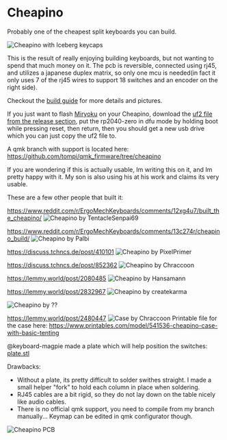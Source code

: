 Cheapino
========

Probably one of the cheapest split keyboards you can build.

![Cheapino with Iceberg keycaps](cheapino.jpg "Ceapino")

This is the result of really enjoying building keyboards, 
but not wanting to spend that much money on it. 
The pcb is reversible, connected using rj45, 
and utilizes a japanese duplex matrix, so only one
mcu is needed(in fact it only uses 7 of the rj45 wires to 
support 18 switches and an encoder on the right side).

Checkout the [build guide](doc/buildguide_v1.md) for more details and pictures.

If you just want to flash [Miryoku](https://github.com/manna-harbour/miryoku) 
on your Cheapino, download the [uf2 file from the release section](https://github.com/tompi/cheapino/releases/download/v1.0/cheapino_manna-harbour_miryoku.uf2), 
put the rp2040-zero in dfu mode by holding boot while pressing reset, then return,
then you should get a new usb drive which you can just copy the uf2 file to.

A qmk branch with support is located here: 
https://github.com/tompi/qmk_firmware/tree/cheapino

If you are wondering if this is actually usable, Im writing this on it, and Im pretty happy with it. 
My son is also using his at his work and claims its very usable.

These are a few other people that built it:

https://www.reddit.com/r/ErgoMechKeyboards/comments/12xg4u7/built_the_cheapino/
![Cheapino by TentacleSenpai69](otherbuild.jpeg)

https://www.reddit.com/r/ErgoMechKeyboards/comments/13c274r/cheapino_build/
![Cheapino by Palbi](otherbuild2.jpeg)

https://discuss.tchncs.de/post/410101
![Cheapino by PixelPrimer](otherbuild3.jpeg)

https://discuss.tchncs.de/post/852362
![Cheapino by Chraccoon](otherbuild4.jpeg)

https://lemmy.world/post/2080485
![Cheapino by Hansamann](otherbuild5.jpeg)

https://lemmy.world/post/2832967
![Cheapino by createkarma](otherbuild6.jpeg)

![Cheapino by ??](otherbuild7.jpeg)

https://lemmy.world/post/2480447
![Case by Chraccoon](case.jpeg)
Printable file  for the case here: https://www.printables.com/model/541536-cheapino-case-with-basic-tenting

@keyboard-magpie made a plate which will help position the switches: [plate.stl](plate.stl)

Drawbacks:

* Without a plate, its pretty difficult to solder swithes straight. I made a small helper "fork" to hold each column in place when soldering.
* RJ45 cables are a bit rigid, so they do not lay down on the table nicely like audio cables.
* There is no official qmk support, you need to compile from my branch manually... Keymap can be edited in qmk configurator though.


![Cheapino PCB](cheapino_pcb.jpg "Cheapino PCB")
